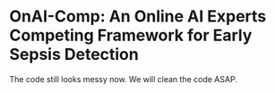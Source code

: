 # OnAI-Comp: An Online AI Experts Competing Framework for Early Sepsis Detection

The code still looks messy now. We will clean the code ASAP.
